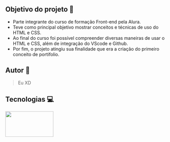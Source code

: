## Objetivo do projeto 🚀

- Parte integrante do curso de formação Front-end pela Alura.
- Teve como principal objetivo mostrar conceitos e técnicas de uso do HTML e CSS.
- Ao final do curso foi possível compreender diversas maneiras de usar o HTML e CSS, além de integração do VScode e Github.
- Por fim, o projeto atingiu sua finalidade que era a criação do primeiro conceito de portifolio.

## Autor 🐺
> Eu XD 

## Tecnologias 💻
<div class="container">
    <img src="https://i.pinimg.com/736x/91/17/48/91174838481320be811fa7da10a51fea.jpg" width="150" height="80" />
</div>

